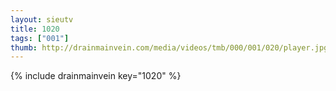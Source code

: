 ```yaml
--- 
layout: sieutv
title: 1020
tags: ["001"]
thumb: http://drainmainvein.com/media/videos/tmb/000/001/020/player.jpg
---
```

{% include drainmainvein key="1020" %} 

